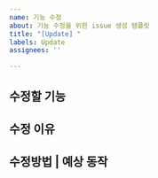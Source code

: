 ```yaml
---
name: 기능 수정
about: 기능 수정을 위한 issue 생성 템플릿
title: "[Update] "
labels: Update
assignees: ''

---
```


**수정할 기능**
---


**수정 이유**
---


**수정방법 | 예상 동작**
---
